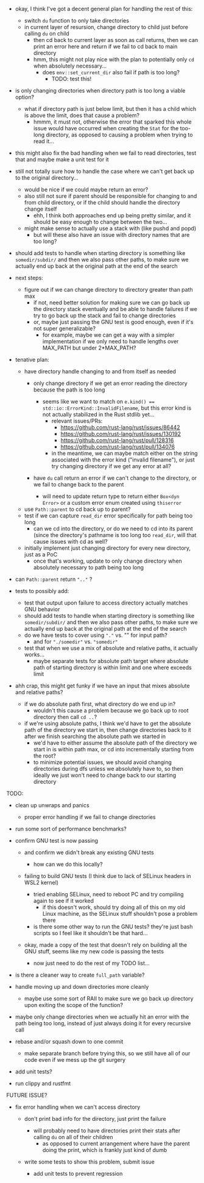 - okay, I think I've got a decent general plan for handling the rest of this:
  - switch `du` function to only take directories
  - in current layer of resursion, change directory to child just before calling `du` on child
    - then cd back to current layer as soon as call returns, then we can print an error here and return if we fail to cd back to main directory
    - hmm, this might not play nice with the plan to potentially only `cd` when absolutely necessary...
      - does `env::set_current_dir` also fail if path is too long?
        - TODO: test this!

- is only changing directories when directory path is too long a viable option?
  - what if directory path is just below limit, but then it has a child which is above the limit, does that cause a problem?
    - hmmm, it must not, otherwise the error that sparked this whole issue would have occurred when creating the `Stat` for the too-long directory, as opposed to causing a problem when trying to read it...

- this might also fix the bad handling when we fail to read directories, test that and maybe make a unit test for it

- still not totally sure how to handle the case where we can't get back up to the original directory...
  - would be nice if we could maybe return an error?
  - also still not sure if parent should be responsible for changing to and from child directory, or if the child should handle the directory change itself
    - ehh, I think both approaches end up being pretty similar, and it should be easy enough to change between the two...
  - might make sense to actually use a stack with (like pushd and popd)
    - but will these also have an issue with directory names that are too long?

- should add tests to handle when starting directory is something like `somedir/subdir/` and then we also pass other paths, to make sure we actually end up back at the original path at the end of the search

- next steps:
  - figure out if we can change directory to directory greater than path max
    - if not, need better solution for making sure we can go back up the directory stack eventually and be able to handle failures if we try to go back up the stack and fail to change directories
    - or, maybe just passing the GNU test is good enough, even if it's not super generalizable?
      - for example, maybe we can get a way with a simpler implementation if we only need to handle lengths over MAX_PATH but under 2*MAX_PATH?

- tenative plan:
  - have directory handle changing to and from itself as needed
    - only change directory if we get an error reading the directory because the path is too long
      - seems like we want to match on `e.kind() == std::io::ErrorKind::InvalidFilename`, but this error kind is not actually stabilized in the Rust stdlib yet...
        - relevant issues/PRs:
          - https://github.com/rust-lang/rust/issues/86442
          - https://github.com/rust-lang/rust/issues/130192
          - https://github.com/rust-lang/rust/pull/128316
          - https://github.com/rust-lang/rust/pull/134076
        - in the meantime, we can maybe match either on the string associated with the error kind ("invalid filename"), or just try changing directory if we get any error at all?

    - have `du` call return an error if we can't change to the directory, or we fail to change back to the parent
      - will need to update return type to return either `Box<dyn Error>` or a custom error enum created using `thiserror`
  - use `Path::parent` to cd back up to parent?
  - test if we can capture `read_dir` error specifically for path being too long
    - can we cd into the directory, or do we need to cd into its parent (since the directory's pathname is too long too `read_dir`, will that cause issues with cd as well?
  - initially implement just changing directory for every new directory, just as a PoC
    - once that's working, update to only change directory when absolutely necessary to path being too long

- can `Path::parent` return `".."` ?

- tests to possibly add:
  - test that output upon failure to access directory actually matches GNU behavior
  - should add tests to handle when starting directory is something like `somedir/subdir/` and then we also pass other paths, to make sure we actually end up back at the original path at the end of the search
  - do we have tests to cover using `"."` vs. "" for input path?
    - and for `"./somedir"` vs. `"somedir"`
  - test that when we use a mix of absolute and relative paths, it actually works...
    - maybe separate tests for absolute path target where absolute path of starting directory is within limit and one where exceeds limit

- ahh crap, this might get funky if we have an input that mixes absolute and relative paths?
  - if we do absolute path first, what directory do we end up in?
    - wouldn't this cause a problem because we go back up to root directory then call `cd ..`?
  - if we're using absolute paths, I think we'd have to get the absolute path of the directory we start in, then change directories back to it after we finish searching the absolute path we started in
    - we'd have to either assume the absolute path of the directory we start in is within path max, or cd into incrementally starting from the root?
    - to minimize potential issues, we should avoid changing directories during dfs unless we absolutely have to, so then ideally we just won't need to change back to our starting directory

TODO:
- clean up unwraps and panics
  - proper error handling if we fail to change directories

- run some sort of performance benchmarks?

- confirm GNU test is now passing
  - and confirm we didn't break any existing GNU tests
    - how can we do this locally?
  - failing to build GNU tests (I think due to lack of SELinux headers in WSL2 kernel)
    - tried enabling SELinux, need to reboot PC and try compiling again to see if it worked
      - if this doesn't work, should try doing all of this on my old Linux machine, as the SELinux stuff shouldn't pose a problem there
    - is there some other way to run the GNU tests? they're just bash scripts so I feel like it shouldn't be that hard...

  - okay, made a copy of the test that doesn't rely on building all the GNU stuff, seems like my new code is passing the tests
    - now just need to do the rest of my TODO list...

- is there a cleaner way to create `full_path` variable?

- handle moving up and down directories more cleanly
  - maybe use some sort of RAII to make sure we go back up directory upon exiting the scope of the function?

- maybe only change directories when we actually hit an error with the path being too long, instead of just always doing it for every recursive call

- rebase and/or squash down to one commit
  - make separate branch before trying this, so we still have all of our code even if we mess up the git surgery

- add unit tests?

- run clippy and rustfmt

FUTURE ISSUE?
- fix error handling when we can't access directory
  - don't print bad info for the directory, just print the failure
    - will probably need to have directories print their stats after calling `du` on all of their children
      - as opposed to current arrangement where have the parent doing the print, which is frankly just kind of dumb

  - write some tests to show this problem, submit issue
    - add unit tests to prevent regression
